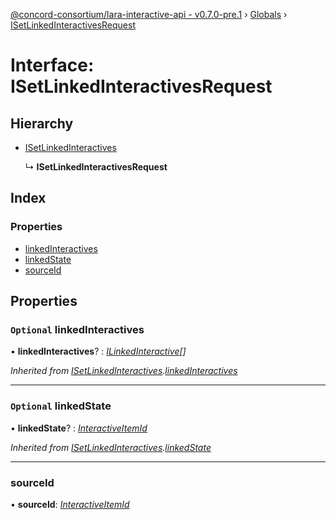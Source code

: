 [@concord-consortium/lara-interactive-api - v0.7.0-pre.1](../README.md) › [Globals](../globals.md) › [ISetLinkedInteractivesRequest](isetlinkedinteractivesrequest.md)

# Interface: ISetLinkedInteractivesRequest

## Hierarchy

* [ISetLinkedInteractives](isetlinkedinteractives.md)

  ↳ **ISetLinkedInteractivesRequest**

## Index

### Properties

* [linkedInteractives](isetlinkedinteractivesrequest.md#optional-linkedinteractives)
* [linkedState](isetlinkedinteractivesrequest.md#optional-linkedstate)
* [sourceId](isetlinkedinteractivesrequest.md#sourceid)

## Properties

### `Optional` linkedInteractives

• **linkedInteractives**? : *[ILinkedInteractive](ilinkedinteractive.md)[]*

*Inherited from [ISetLinkedInteractives](isetlinkedinteractives.md).[linkedInteractives](isetlinkedinteractives.md#optional-linkedinteractives)*

___

### `Optional` linkedState

• **linkedState**? : *[InteractiveItemId](../globals.md#interactiveitemid)*

*Inherited from [ISetLinkedInteractives](isetlinkedinteractives.md).[linkedState](isetlinkedinteractives.md#optional-linkedstate)*

___

###  sourceId

• **sourceId**: *[InteractiveItemId](../globals.md#interactiveitemid)*

